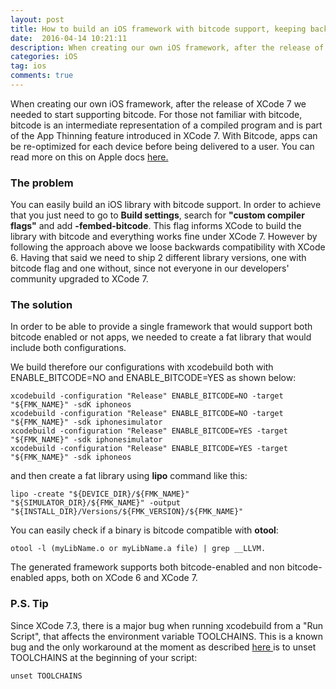 ```yaml
---
layout: post
title: How to build an iOS framework with bitcode support, keeping backwards compatibility
date:  2016-04-14 10:21:11
description: When creating our own iOS framework, after the release of XCode 7 we needed to start supporting bitcode. For those not familiar with bitcode, bitcode is an intermediate representation of a compiled program and is part of the App Thinning feature introduced in XCode 7. With Bitcode, apps can be re-optimized for each device before being delivered to a user. You can read more on this on Apple docs <a href="https://developer.apple.com/library/tvos/documentation/IDEs/Conceptual/AppDistributionGuide/AppThinning/AppThinning.html" target="_blank">here.</a>
categories: iOS 
tag: ios
comments: true
---
```


When creating our own iOS framework, after the release of XCode 7 we needed to start supporting bitcode. For those not familiar with bitcode, bitcode is an intermediate representation of a compiled program and is part of the App Thinning feature introduced in XCode 7. With Bitcode, apps can be re-optimized for each device before being delivered to a user. You can read more on this on Apple docs <a href="https://developer.apple.com/library/tvos/documentation/IDEs/Conceptual/AppDistributionGuide/AppThinning/AppThinning.html" target="_blank">here.</a>

<h3>The problem</h3>

You can easily build an iOS library with bitcode support. In order to achieve that you just need to go to <b>Build settings</b>, search for <b>"custom compiler flags"</b> and add <b>-fembed-bitcode</b>. This flag informs XCode to build the library with bitcode and everything works fine under XCode 7. However by following the approach above we loose backwards compatibility with XCode 6. Having that said we need to ship 2 different library versions, one with bitcode flag and one without, since not everyone in our developers' community upgraded to XCode 7.

<h3>The solution</h3>

In order to be able to provide a single framework that would support both bitcode enabled or not apps, we needed to create a fat library that would include both configurations. 

We build therefore our configurations with xcodebuild both with ENABLE_BITCODE=NO and ENABLE_BITCODE=YES as shown below:

```
xcodebuild -configuration "Release" ENABLE_BITCODE=NO -target "${FMK_NAME}" -sdK iphoneos 
xcodebuild -configuration "Release" ENABLE_BITCODE=NO -target "${FMK_NAME}" -sdk iphonesimulator
xcodebuild -configuration "Release" ENABLE_BITCODE=YES -target "${FMK_NAME}" -sdk iphonesimulator
xcodebuild -configuration "Release" ENABLE_BITCODE=YES -target "${FMK_NAME}" -sdk iphoneos
```

and then create a fat library using <b>lipo</b> command like this:

```
lipo -create "${DEVICE_DIR}/${FMK_NAME}" "${SIMULATOR_DIR}/${FMK_NAME}" -output "${INSTALL_DIR}/Versions/${FMK_VERSION}/${FMK_NAME}"
```

You can easily check if a binary is bitcode compatible with <b>otool</b>:

```
otool -l (myLibName.o or myLibName.a file) | grep __LLVM.
```

The generated framework supports both bitcode-enabled and non bitcode-enabled apps, both on XCode 6 and XCode 7.


<h3>P.S. Tip</h3>

Since XCode 7.3, there is a major bug when running xcodebuild from a "Run Script", that affects the environment variable TOOLCHAINS. This is a known bug and the only workaround at the moment as described <a href="http://stackoverflow.com/questions/36184930/xcodebuild-7-3-cant-enable-bitcode"  target="_blank"> here </a> is to unset TOOLCHAINS at the beginning of your script:

```
unset TOOLCHAINS
```
